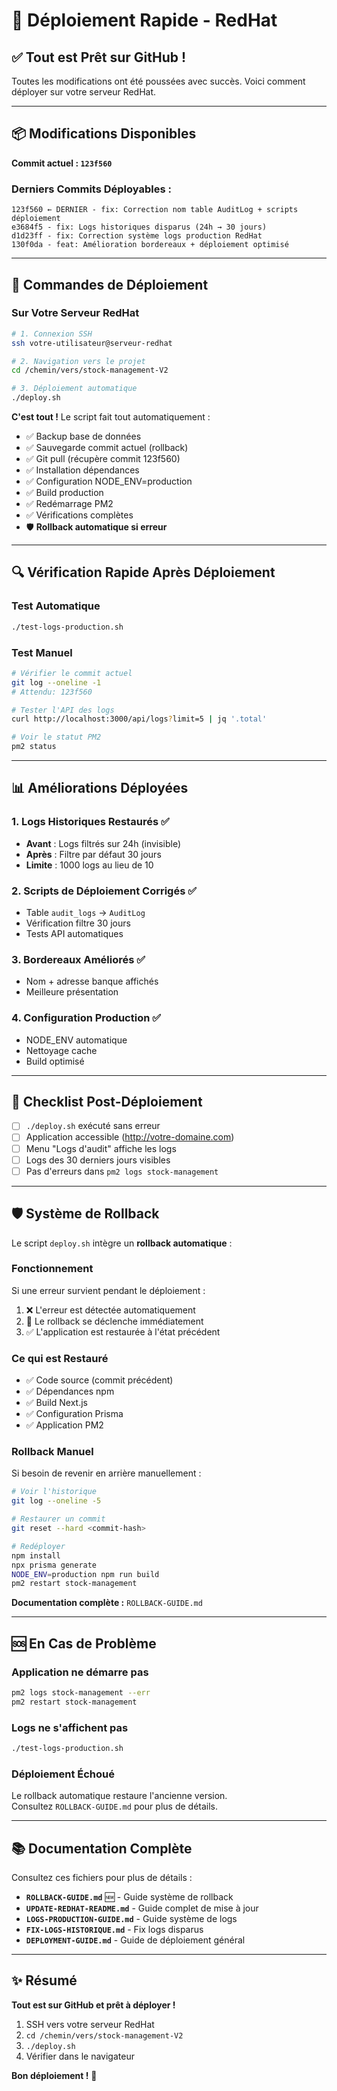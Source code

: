 # 🚀 Déploiement Rapide - RedHat

## ✅ Tout est Prêt sur GitHub !

Toutes les modifications ont été poussées avec succès. Voici comment déployer sur votre serveur RedHat.

---

## 📦 Modifications Disponibles

**Commit actuel : `123f560`**

### Derniers Commits Déployables :

```
123f560 ← DERNIER - fix: Correction nom table AuditLog + scripts déploiement
e3684f5 - fix: Logs historiques disparus (24h → 30 jours)
d1d23ff - fix: Correction système logs production RedHat
130f0da - feat: Amélioration bordereaux + déploiement optimisé
```

---

## 🚀 Commandes de Déploiement

### Sur Votre Serveur RedHat

```bash
# 1. Connexion SSH
ssh votre-utilisateur@serveur-redhat

# 2. Navigation vers le projet
cd /chemin/vers/stock-management-V2

# 3. Déploiement automatique
./deploy.sh
```

**C'est tout !** Le script fait tout automatiquement :
- ✅ Backup base de données
- ✅ Sauvegarde commit actuel (rollback)
- ✅ Git pull (récupère commit 123f560)
- ✅ Installation dépendances
- ✅ Configuration NODE_ENV=production
- ✅ Build production
- ✅ Redémarrage PM2
- ✅ Vérifications complètes
- 🛡️ **Rollback automatique si erreur**

---

## 🔍 Vérification Rapide Après Déploiement

### Test Automatique

```bash
./test-logs-production.sh
```

### Test Manuel

```bash
# Vérifier le commit actuel
git log --oneline -1
# Attendu: 123f560

# Tester l'API des logs
curl http://localhost:3000/api/logs?limit=5 | jq '.total'

# Voir le statut PM2
pm2 status
```

---

## 📊 Améliorations Déployées

### 1. Logs Historiques Restaurés ✅
- **Avant** : Logs filtrés sur 24h (invisible)
- **Après** : Filtre par défaut 30 jours
- **Limite** : 1000 logs au lieu de 10

### 2. Scripts de Déploiement Corrigés ✅
- Table `audit_logs` → `AuditLog`
- Vérification filtre 30 jours
- Tests API automatiques

### 3. Bordereaux Améliorés ✅
- Nom + adresse banque affichés
- Meilleure présentation

### 4. Configuration Production ✅
- NODE_ENV automatique
- Nettoyage cache
- Build optimisé

---

## 📝 Checklist Post-Déploiement

- [ ] `./deploy.sh` exécuté sans erreur
- [ ] Application accessible (http://votre-domaine.com)
- [ ] Menu "Logs d'audit" affiche les logs
- [ ] Logs des 30 derniers jours visibles
- [ ] Pas d'erreurs dans `pm2 logs stock-management`

---

## 🛡️ Système de Rollback

Le script `deploy.sh` intègre un **rollback automatique** :

### Fonctionnement

Si une erreur survient pendant le déploiement :
1. ❌ L'erreur est détectée automatiquement
2. 🔄 Le rollback se déclenche immédiatement
3. ✅ L'application est restaurée à l'état précédent

### Ce qui est Restauré

- ✅ Code source (commit précédent)
- ✅ Dépendances npm
- ✅ Build Next.js
- ✅ Configuration Prisma
- ✅ Application PM2

### Rollback Manuel

Si besoin de revenir en arrière manuellement :

```bash
# Voir l'historique
git log --oneline -5

# Restaurer un commit
git reset --hard <commit-hash>

# Redéployer
npm install
npx prisma generate
NODE_ENV=production npm run build
pm2 restart stock-management
```

**Documentation complète :** `ROLLBACK-GUIDE.md`

---

## 🆘 En Cas de Problème

### Application ne démarre pas

```bash
pm2 logs stock-management --err
pm2 restart stock-management
```

### Logs ne s'affichent pas

```bash
./test-logs-production.sh
```

### Déploiement Échoué

Le rollback automatique restaure l'ancienne version.  
Consultez `ROLLBACK-GUIDE.md` pour plus de détails.

---

## 📚 Documentation Complète

Consultez ces fichiers pour plus de détails :

- **`ROLLBACK-GUIDE.md`** 🆕 - Guide système de rollback
- **`UPDATE-REDHAT-README.md`** - Guide complet de mise à jour
- **`LOGS-PRODUCTION-GUIDE.md`** - Guide système de logs
- **`FIX-LOGS-HISTORIQUE.md`** - Fix logs disparus
- **`DEPLOYMENT-GUIDE.md`** - Guide de déploiement général

---

## ✨ Résumé

**Tout est sur GitHub et prêt à déployer !**

1. SSH vers votre serveur RedHat
2. `cd /chemin/vers/stock-management-V2`
3. `./deploy.sh`
4. Vérifier dans le navigateur

**Bon déploiement !** 🎉

